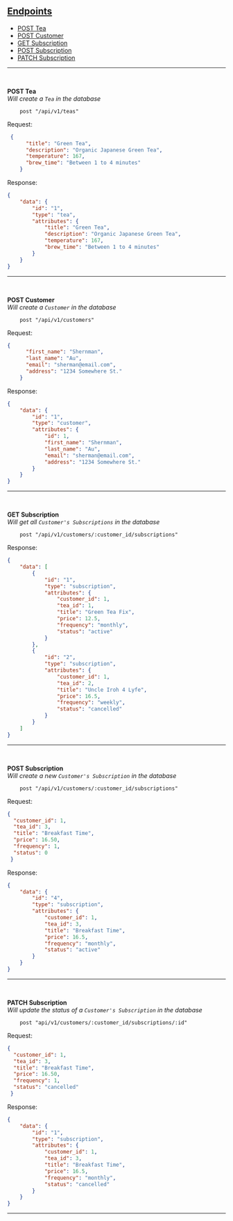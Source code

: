 ## [Endpoints](#endpoints)
   - [POST Tea](#tea-post)
   - [POST Customer](#customer-post)
   - [GET Subscription](#sub-get)
   - [POST Subscription](#sub-post)
   - [PATCH Subscription](#sub-patch)
---
<br>

<a id="tea-post">**POST Tea**</a><br>
*Will create a `Tea` in the database*

```
    post "/api/v1/teas"
```
Request:
```json
 {
      "title": "Green Tea",
      "description": "Organic Japanese Green Tea",
      "temperature": 167,
      "brew_time": "Between 1 to 4 minutes"
    }
```
Response:
```json
{
    "data": {
        "id": "1",
        "type": "tea",
        "attributes": {
            "title": "Green Tea",
            "description": "Organic Japanese Green Tea",
            "temperature": 167,
            "brew_time": "Between 1 to 4 minutes"
        }
    }
}
```
---
<br>

<a id="customer-post">**POST Customer**</a><br>
*Will create a `Customer` in the database*
```
    post "/api/v1/customers"
```

Request:
```json
{
      "first_name": "Shernman",
      "last_name": "Au",
      "email": "sherman@email.com",
      "address": "1234 Somewhere St."
    }
```
Response:
```json
{
    "data": {
        "id": "1",
        "type": "customer",
        "attributes": {
            "id": 1,
            "first_name": "Shernman",
            "last_name": "Au",
            "email": "sherman@email.com",
            "address": "1234 Somewhere St."
        }
    }
}
```
---
<br>

<a id="sub-get">**GET Subscription**</a><br>
*Will get all `Customer's Subscriptions` in the database*
```
    post "/api/v1/customers/:customer_id/subscriptions"
```

Response:
```json
{
    "data": [
        {
            "id": "1",
            "type": "subscription",
            "attributes": {
                "customer_id": 1,
                "tea_id": 1,
                "title": "Green Tea Fix",
                "price": 12.5,
                "frequency": "monthly",
                "status": "active"
            }
        },
        {
            "id": "2",
            "type": "subscription",
            "attributes": {
                "customer_id": 1,
                "tea_id": 2,
                "title": "Uncle Iroh 4 Lyfe",
                "price": 16.5,
                "frequency": "weekly",
                "status": "cancelled"
            }
        }
    ]
}
```
---
<br>

<a id="sub-post">**POST Subscription**</a><br>
*Will create a new `Customer's Subscription` in the database*
```
    post "/api/v1/customers/:customer_id/subscriptions"
```

Request:
```json
{
  "customer_id": 1,
  "tea_id": 3,
  "title": "Breakfast Time",
  "price": 16.50,
  "frequency": 1,
  "status": 0
 }
```
Response:
```json
{
    "data": {
        "id": "4",
        "type": "subscription",
        "attributes": {
            "customer_id": 1,
            "tea_id": 3,
            "title": "Breakfast Time",
            "price": 16.5,
            "frequency": "monthly",
            "status": "active"
        }
    }
}
```
---
<br>

<a id="sub-post">**PATCH Subscription**</a><br>
*Will update the status of a `Customer's Subscription` in the database*
```
    post "api/v1/customers/:customer_id/subscriptions/:id"
```

Request:
```json
{
  "customer_id": 1,
  "tea_id": 3,
  "title": "Breakfast Time",
  "price": 16.50,
  "frequency": 1,
  "status": "cancelled"
 }
```
Response:
```json
{
    "data": {
        "id": "1",
        "type": "subscription",
        "attributes": {
            "customer_id": 1,
            "tea_id": 3,
            "title": "Breakfast Time",
            "price": 16.5,
            "frequency": "monthly",
            "status": "cancelled"
        }
    }
}
```
---
<br>
